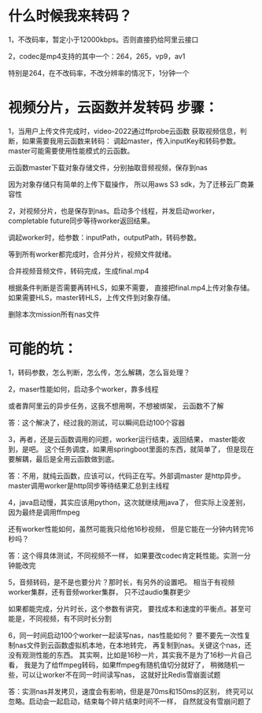 # 什么时候我来转码？

1，不改码率，暂定小于12000kbps。否则直接扔给阿里云接口

2，codec是mp4支持的其中一个：264，265，vp9，av1

特别是264，在不改码率，不改分辨率的情况下，1分钟一个

# 视频分片，云函数并发转码 步骤：

1，当用户上传文件完成时，video-2022通过ffprobe云函数
获取视频信息，判断，如果需要我用云函数来转码：
调起master，传入inputKey和转码参数。
master可能需要使用性能模式的云函数。

云函数master下载对象存储文件，分别抽取音频视频，保存到nas

因为对象存储只有简单的上传下载操作，
所以用aws S3 sdk，为了迁移云厂商兼容性

2，对视频分片，也是保存到nas。启动多个线程，并发启动worker，
completable future同步等待worker返回结果。

调起worker时，给参数：inputPath，outputPath，转码参数。

等到所有worker都完成时，合并分片，视频文件就绪。

合并视频音频文件，转码完成，生成final.mp4

根据条件判断是否需要再转HLS，如果不需要，
直接把final.mp4上传对象存储。
如果需要HLS，master转HLS，上传文件到对象存储。

删除本次mission所有nas文件

# 可能的坑：
1，转码参数，怎么判断，怎么传，怎么解耦，怎么盲处理？

2，maser性能如何，启动多个worker，靠多线程

或者靠阿里云的异步任务，这我不想用啊，不想被绑架，
云函数不了解


答：这个解决了，经过我的测试，可以瞬间启动100个容器


3，再者，还是云函数调用的问题，worker运行结束，返回结果，
master能收到，是吧。
这个任务调度，如果用springboot里面的东西，就简单了，
但是现在要解耦，最后是全用云函数做到底。

答：不用，就纯云函数，应该可以，代码正在写。外部调master
是http异步。master调用worker是http同步等待结果汇总到主线程

4，java启动慢，其实应该用python，这次就继续用java了，
但实际上没差别，因为最终是调用ffmpeg

还有worker性能如何，虽然可能我只给他16秒视频，
但是它能在一分钟内转完16秒吗？

答：这个得具体测试，不同视频不一样，
如果要改codec肯定耗性能。实测一分钟能改完

5，音频转码，是不是也要分片？那时长，有另外的设置吧。
相当于有视频worker集群，还有音频worker集群，
只不过audio集群更少

如果都能完成，分片时长，这个参数有讲究，
要找成本和速度的平衡点。甚至可能是，不同视频，有不同时长分割

6，同一时间启动100个worker一起读写nas，nas性能如何？
要不要先一次性复制nas文件到云函数虚拟机本地，在本地转完，
再复制到nas。关键这个nas，还没有观测性能的东西。
其实啊，比如是16秒一片，其实我不是为了16秒一片自己看，
我是为了给ffmpeg转码，如果ffmpeg有随机值切分就好了，
稍微随机一些，可以让worker不在同一时间读写nas，
这就好比Redis雪崩面试题

答：实测nas并发拷贝，速度会有影响，但是是70ms和150ms的区别，
终究可以忽略。启动会一起启动，结束每个碎片结束时间不一样，
自然就没有雪崩问题了